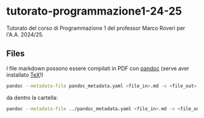 # tutorato-programmazione1-24-25

Tutorato del corso di Programmazione 1 del professor Marco Roveri per l'A.A. 2024/25.

## Files

I file markdown possono essere compilati in PDF con [pandoc](https://pandoc.org/) (serve aver installato [TeX](https://tug.org/texlive/)!)

```sh
pandoc --metadata-file pandoc_metadata.yaml <file_in>.md -o <file_out>.pdf
```

da dentro la cartella:

```sh
pandoc --metadata-file ../pandoc_metadata.yaml <file_in>.md -o <file_out>.pdf
```
